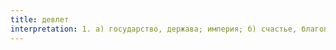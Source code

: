 ```yaml
---
title: девлет
interpretation: 1. а) государство, держава; империя; б) счастье, благополучие, благо; в) кртат. ИЛМ; 2. ср. РПН давлет
---
```

